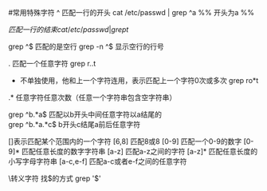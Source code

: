 #常用特殊字符
^ 匹配一行的开头
cat /etc/passwd | grep ^a
%% 开头为a %%

$匹配一行的结束
cat /etc/passwd | grep t$

grep ^$ 匹配的是空行
grep -n ^$ 显示空行的行号

. 匹配一个任意字符
grep r..t

* 不单独使用，他和上一个字符连用，表示匹配上一个字符0次或多次
grep ro*t

.* 任意字符任意次数（任意一个字符串包含空字符串）

grep ^b.*a$ 匹配以b开头中间任意字符以a结尾的  
grep ^b.*a.*c$ b开头c结尾a前后任意字符

[]表示匹配某个范围内的一个字符
[6,8] 匹配8或8
[0-9] 匹配一个0-9的数字
[0-9]* 匹配任意长度的数字字符串
[a-z] 匹配a-z之间的字符
[a-z]* 匹配任意长度的小写字母字符串
[a-c,e-f] 匹配a-c或者e-f之间的任意字符

\转义字符
找$的方式
grep '\$'
